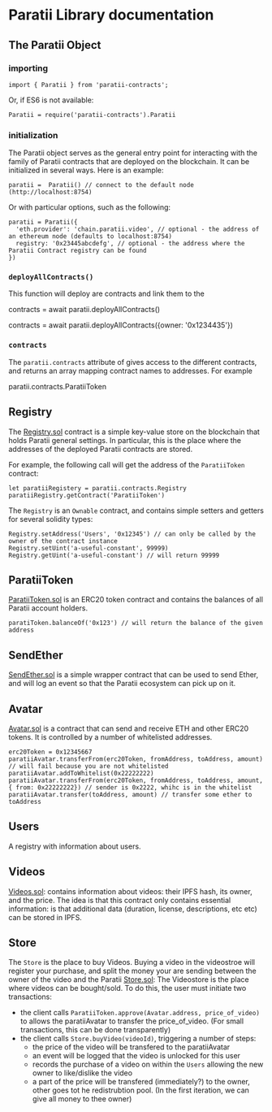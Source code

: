 # Paratii Library documentation


## The Paratii Object

### importing


    import { Paratii } from 'paratii-contracts';

Or, if ES6 is not available:

    Paratii = require('paratii-contracts').Paratii


### initialization

The Paratii object serves as the general entry point for interacting with the family of Paratii contracts that are deployed on the blockchain. It can be initialized in several ways. Here is an example:

    paratii =  Paratii() // connect to the default node (http://localhost:8754)

  Or with particular options, such as the following:

    paratii = Paratii({
      'eth.provider': 'chain.paratii.video', // optional - the address of an ethereum node (defaults to localhost:8754)
      registry: '0x23445abcdefg', // optional - the address where the Paratii Contract registry can be found
    })

### `deployAllContracts()`

This function will deploy are contracts and link them to the

  contracts = await paratii.deployAllContracts()

  contracts = await paratii.deployAllContracts({owner: '0x1234435'})

### `contracts`

The `paratii.contracts` attribute of gives access to the different contracts, and returns an array mapping contract names to addresses. For example

  paratii.contracts.ParatiiToken

## Registry

The [Registry.sol](../contracts/paratii/Registry.sol) contract is a simple key-value store on the blockchain that holds Paratii general settings. In particular, this is the place where the addresses of the deployed Paratii contracts are stored.

For example, the following call will get the address of the `ParatiiToken` contract:

    let paratiiRegistery = paratii.contracts.Registry
    paratiiRegistry.getContract('ParatiiToken')

The `Registry` is an `Ownable` contract, and contains simple setters and getters for several solidity types:

    Registry.setAddress('Users', '0x12345') // can only be called by the owner of the contract instance
    Registry.setUint('a-useful-constant', 99999)
    Registry.getUint('a-useful-constant') // will return 99999

## ParatiiToken

[ParatiiToken.sol](../contracts/paratii/ParatiiToken.sol) is an ERC20 token contract and contains the balances of all Paratii account holders.

    paratiToken.balanceOf('0x123') // will return the balance of the given address

## SendEther  

[SendEther.sol](../contracts/paratii/SendEther.sol) is a simple wrapper contract that can be used to send Ether, and will log an event so that the Paratii ecosystem can pick up on it.

## Avatar

[Avatar.sol](../contracts/paratii/Avatar.sol) is a contract that can send and receive ETH and other ERC20 tokens. It is controlled by a number of whitelisted addresses.

    erc20Token = 0x12345667
    paratiiAvatar.transferFrom(erc20Token, fromAddress, toAddress, amount) // will fail because you are not whitelisted
    paratiiAvatar.addToWhitelist(0x22222222)
    paratiiAvatar.transferFrom(erc20Token, fromAddress, toAddress, amount, { from: 0x22222222}) // sender is 0x2222, whihc is in the whitelist
    paratiiAvatar.transfer(toAddress, amount) // transfer some ether to toAddress

## Users

A registry with information about users.

## Videos

[Videos.sol](../contracts/paratii/Videos.sol): contains information about videos: their IPFS hash, its owner, and the price. The idea is that this contract only contains essential information:  is that additional data (duration, license, descriptions, etc etc) can be stored in IPFS.

## Store

The `Store` is the place to buy Videos. Buying a video in the videostroe will register your purchase, and split the money your are sending between the owner of the video and the Paratii
[Store.sol](../contracts/paratii/Store.sol): The Videostore is the place where videos can be bought/sold. To do this, the user must initiate two transactions:

  * the client calls `ParatiiToken.approve(Avatar.address, price_of_video)` to allows the paratiiAvatar to transfer the price_of_video. (For small transactions, this can be done transparently)
  * the client calls `Store.buyVideo(videoId)`, triggering a number of steps:
    - the price of the video will be transfered to the paratiiAvatar
    - an event will be logged that the video is unlocked for this user
    - records the purchase of a video on within the `Users` allowing the new owner to like/dislike the video
    - a part of the price will be transfered (immediately?) to the owner, other goes tot he redistrubtion pool. (In the first iteration, we can give all money to thee owner)
